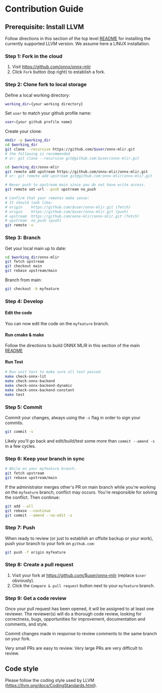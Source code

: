 <!--- SPDX-License-Identifier: Apache-2.0 -->
# Contribution Guide

## Prerequisite: Install LLVM

Follow directions in this section of the top level [README](../README.md#mlir) 
for installing the currently supported LLVM version. We assume here a
LINUX installation. 

### Step 1: Fork in the cloud

1. Visit https://github.com/onnx/onnx-mlir
2. Click `Fork` button (top right) to establish a fork.

### Step 2: Clone fork to local storage

Define a local working directory:

```sh
working_dir={your working directory}
```

Set `user` to match your github profile name:

```sh
user={your github profile name}
```

Create your clone:

```sh
mkdir -p $working_dir
cd $working_dir
git clone --recursive https://github.com/$user/onnx-mlir.git
# the following is recommended
# or: git clone --recursive git@github.com:$user/onnx-mlir.git

cd $working_dir/onnx-mlir
git remote add upstream https://github.com/onnx-mlir/onnx-mlir.git
# or: git remote add upstream git@github.com:onnx-mlir/onnx-mlir.git

# Never push to upstream main since you do not have write access.
git remote set-url --push upstream no_push

# Confirm that your remotes make sense:
# It should look like:
# origin    https://github.com/$user/onnx-mlir.git (fetch)
# origin    https://github.com/$user/onnx-mlir.git (push)
# upstream  https://github.com/onnx-mlir/onnx-mlir.git (fetch)
# upstream  no_push (push)
git remote -v
```

### Step 3: Branch

Get your local main up to date:

```sh
cd $working_dir/onnx-mlir
git fetch upstream
git checkout main
git rebase upstream/main
```

Branch from main:

```sh
git checkout -b myfeature
```

### Step 4: Develop

#### Edit the code

You can now edit the code on the `myfeature` branch.

#### Run cmake & make

Follow the directions to build ONNX MLIR in this section of the main 
[README](../README.md#onnx-mlir-this-project)


#### Run Test

```sh
# Run unit test to make sure all test passed.
make check-onnx-lit
make check-onnx-backend
make check-onnx-backend-dynamic
make check-onnx-backend-constant
make test
```

### Step 5: Commit

Commit your changes, always using the `-s` flag in order to sign your commits.

```sh
git commit -s
```

Likely you'll go back and edit/build/test some more than `commit --amend -s`
in a few cycles.

### Step 6: Keep your branch in sync

```sh
# While on your myfeature branch.
git fetch upstream
git rebase upstream/main
```

If the administrator merges other's PR on main branch while you're working on the `myfeature` branch,
conflict may occurs. You're responsible for solving the conflict. Then continue:

```sh
git add --all
git rebase --continue
git commit --amend --no-edit -s
```

### Step 7: Push

When ready to review (or just to establish an offsite backup or your work),
push your branch to your fork on `github.com`:

```sh
git push -f origin myfeature
```

### Step 8: Create a pull request

1. Visit your fork at https://github.com/$user/onnx-mlir (replace `$user` obviously).
2. Click the `Compare & pull request` button next to your `myfeature` branch.

### Step 9: Get a code review

Once your pull request has been opened, it will be assigned to at least one
reviewer. The reviewer(s) will do a thorough code review, looking for
correctness, bugs, opportunities for improvement, documentation and comments,
and style.

Commit changes made in response to review comments to the same branch on your
fork.

Very small PRs are easy to review. Very large PRs are very difficult to
review.

## Code style

Please  follow the coding style used by LLVM (https://llvm.org/docs/CodingStandards.html).

